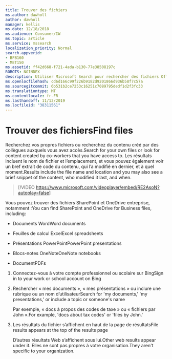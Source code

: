 ```yaml
---
title: Trouver des fichiers
ms.author: dawholl
author: dawholl
manager: kellis
ms.date: 12/18/2018
ms.audience: Consumer/IW
ms.topic: article
ms.service: mssearch
localization_priority: Normal
search.appverid:
- BFB160
- MET150
ms.assetid: ff42d668-f721-4ada-b130-77e38508197c
ROBOTS: NOINDEX
description: Utiliser Microsoft Search pour rechercher des fichiers Office et des fichiers PDF, ainsi que les informations que vous verrez
ms.openlocfilehash: cd6d166c99f226b9182d9201866d936b58f7c57a
ms.sourcegitcommit: 6b531b2ce7253c16251c7089795dedf1d2f3fc33
ms.translationtype: MT
ms.contentlocale: fr-FR
ms.lasthandoff: 11/13/2019
ms.locfileid: "38311561"
---
```

# <a name="find-files"></a><span data-ttu-id="48abc-103">Trouver des fichiers</span><span class="sxs-lookup"><span data-stu-id="48abc-103">Find files</span></span>

<span data-ttu-id="48abc-104">Recherchez vos propres fichiers ou recherchez du contenu créé par des collègues auxquels vous avez accès.</span><span class="sxs-lookup"><span data-stu-id="48abc-104">Search for your own files or look for content created by co-workers that you have access to.</span></span> <span data-ttu-id="48abc-105">Les résultats incluent le nom de fichier et l’emplacement, et vous pouvez également voir un bref extrait de code du contenu, qui l’a modifié en dernier, et à quel moment.</span><span class="sxs-lookup"><span data-stu-id="48abc-105">Results include the file name and location and you may also see a brief snippet of the content, who modified it last, and when.</span></span>
  
> [!VIDEO https://www.microsoft.com/videoplayer/embed/RE2AsoN?autoplay=false]
  
<span data-ttu-id="48abc-106">Vous pouvez trouver des fichiers SharePoint et OneDrive entreprise, notamment :</span><span class="sxs-lookup"><span data-stu-id="48abc-106">You can find SharePoint and OneDrive for Business files, including:</span></span>
  
- <span data-ttu-id="48abc-107">Documents Word</span><span class="sxs-lookup"><span data-stu-id="48abc-107">Word documents</span></span>
    
- <span data-ttu-id="48abc-108">Feuilles de calcul Excel</span><span class="sxs-lookup"><span data-stu-id="48abc-108">Excel spreadsheets</span></span>
    
- <span data-ttu-id="48abc-109">Présentations PowerPoint</span><span class="sxs-lookup"><span data-stu-id="48abc-109">PowerPoint presentations</span></span>
    
- <span data-ttu-id="48abc-110">Blocs-notes OneNote</span><span class="sxs-lookup"><span data-stu-id="48abc-110">OneNote notebooks</span></span>
    
- <span data-ttu-id="48abc-111">Document</span><span class="sxs-lookup"><span data-stu-id="48abc-111">PDFs</span></span>
    
1. <span data-ttu-id="48abc-112">Connectez-vous à votre compte professionnel ou scolaire sur Bing</span><span class="sxs-lookup"><span data-stu-id="48abc-112">Sign in to your work or school account on Bing</span></span>
    
2. <span data-ttu-id="48abc-113">Rechercher « mes documents », « mes présentations » ou inclure une rubrique ou un nom d’utilisateur</span><span class="sxs-lookup"><span data-stu-id="48abc-113">Search for 'my documents,' 'my presentations,' or include a topic or someone's name</span></span>
    
    <span data-ttu-id="48abc-114">Par exemple, « docs à propos des codes de taxe » ou « fichiers par John ».</span><span class="sxs-lookup"><span data-stu-id="48abc-114">For example, 'docs about tax codes' or 'files by John.'</span></span>
    
3. <span data-ttu-id="48abc-115">Les résultats du fichier s’affichent en haut de la page de résultats</span><span class="sxs-lookup"><span data-stu-id="48abc-115">File results appears at the top of the results page</span></span>
    
    <span data-ttu-id="48abc-116">D’autres résultats Web s’affichent sous lui.</span><span class="sxs-lookup"><span data-stu-id="48abc-116">Other web results appear under it.</span></span> <span data-ttu-id="48abc-117">Elles ne sont pas propres à votre organisation.</span><span class="sxs-lookup"><span data-stu-id="48abc-117">They aren't specific to your organization.</span></span>


